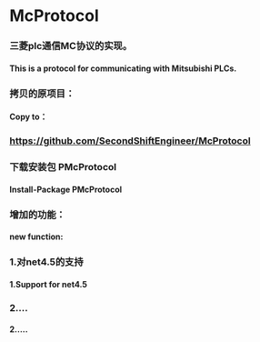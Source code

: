 # McProtocol

### 三菱plc通信MC协议的实现。
#### This is a protocol for communicating with Mitsubishi PLCs. 

### 拷贝的原项目：
#### Copy to：
### https://github.com/SecondShiftEngineer/McProtocol

### 下载安装包 PMcProtocol
#### Install-Package PMcProtocol

### 增加的功能：
#### new function:

### 1.对net4.5的支持
#### 1.Support for net4.5

### 2....
#### 2.....
